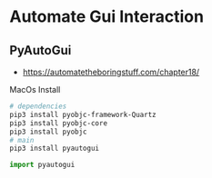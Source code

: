 # Automate Gui Interaction 

## PyAutoGui

- https://automatetheboringstuff.com/chapter18/

MacOs Install 

```sh 
# dependencies 
pip3 install pyobjc-framework-Quartz 
pip3 install pyobjc-core 
pip3 install pyobjc
# main
pip3 install pyautogui
```

```py 
import pyautogui
```